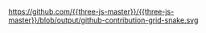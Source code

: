 https://github.com/{{three-js-master}}/{{three-js-master}}/blob/output/github-contribution-grid-snake.svg

